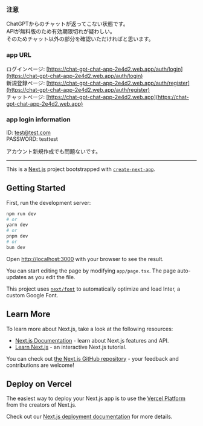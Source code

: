 ### 注意
ChatGPTからのチャットが返ってこない状態です。<br>
APIが無料版のため有効期限切れが疑わしい。<br>
そのためチャット以外の部分を確認いただければと思います。

### app URL
ログインページ: [https://chat-gpt-chat-app-2e4d2.web.app/auth/login](https://chat-gpt-chat-app-2e4d2.web.app/auth/login)<br>
新規登録ページ: [https://chat-gpt-chat-app-2e4d2.web.app/auth/register](https://chat-gpt-chat-app-2e4d2.web.app/auth/register)<br>
チャットページ: [https://chat-gpt-chat-app-2e4d2.web.app](https://chat-gpt-chat-app-2e4d2.web.app)<br>


### app login information
ID: test@test.com<br>
PASSWORD: testtest

アカウント新規作成でも問題ないです。<br>
<hr>

This is a [Next.js](https://nextjs.org/) project bootstrapped with [`create-next-app`](https://github.com/vercel/next.js/tree/canary/packages/create-next-app).

## Getting Started

First, run the development server:

```bash
npm run dev
# or
yarn dev
# or
pnpm dev
# or
bun dev
```

Open [http://localhost:3000](http://localhost:3000) with your browser to see the result.

You can start editing the page by modifying `app/page.tsx`. The page auto-updates as you edit the file.

This project uses [`next/font`](https://nextjs.org/docs/basic-features/font-optimization) to automatically optimize and load Inter, a custom Google Font.

## Learn More

To learn more about Next.js, take a look at the following resources:

- [Next.js Documentation](https://nextjs.org/docs) - learn about Next.js features and API.
- [Learn Next.js](https://nextjs.org/learn) - an interactive Next.js tutorial.

You can check out [the Next.js GitHub repository](https://github.com/vercel/next.js/) - your feedback and contributions are welcome!

## Deploy on Vercel

The easiest way to deploy your Next.js app is to use the [Vercel Platform](https://vercel.com/new?utm_medium=default-template&filter=next.js&utm_source=create-next-app&utm_campaign=create-next-app-readme) from the creators of Next.js.

Check out our [Next.js deployment documentation](https://nextjs.org/docs/deployment) for more details.

